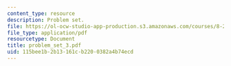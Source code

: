 ```yaml
---
content_type: resource
description: Problem set.
file: https://ol-ocw-studio-app-production.s3.amazonaws.com/courses/8-231-physics-of-solids-i-fall-2006/115bee1b2b13161cb2200382a4b74ecd_problem_set_3.pdf
file_type: application/pdf
resourcetype: Document
title: problem_set_3.pdf
uid: 115bee1b-2b13-161c-b220-0382a4b74ecd
---
```

